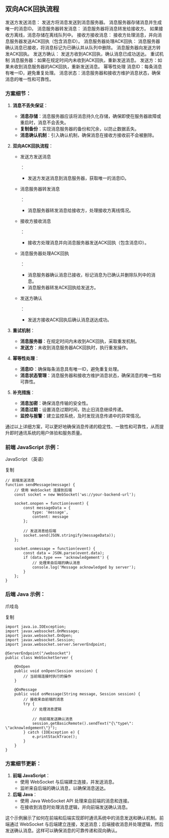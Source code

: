 ## 双向ACK回执流程

  发送方发送消息：
  发送方将消息发送到消息服务器。 
  消息服务器存储消息并生成唯一的消息ID。 
  消息服务器转发消息：
  消息服务器将消息转发给接收方。 
  如果接收方离线，消息存储在离线队列中。 
  接收方接收消息：
  接收方处理消息，并向消息服务器发送ACK回执（包含消息ID）。 
  消息服务器处理ACK回执：
  消息服务器确认消息已接收，将消息标记为已确认并从队列中删除。 
  消息服务器向发送方转发ACK回执。 
  发送方确认：
  发送方收到ACK回执，确认消息已成功送达。 
  重试机制
  消息服务器：如果在规定时间内未收到ACK回执，重新发送消息。 
  发送方：如果未收到消息服务器的ACK回执，重新发送消息。 
  幂等性处理
  消息ID：每条消息有唯一ID，避免重复处理。 
  消息状态：消息服务器和接收方维护消息状态，确保消息的唯一性和可靠性。

### 方案细节：

1. **消息不丢失保证**：

   - **消息存储**：消息服务器应该将消息持久化存储，确保即使在服务器故障或重启时，消息不会丢失。
   - **复制备份**：实现消息服务器的备份和冗余，以防止数据丢失。
   - **消息确认机制**：引入确认机制，确保消息在接收方接收前不会被删除。

2. **双向ACK回执流程**：

   - 发送方发送消息

     ：

     - 发送方发送消息到消息服务器，获取唯一的消息ID。

   - 消息服务器转发消息

     ：

     - 消息服务器转发消息给接收方，处理接收方离线情况。

   - 接收方接收消息

     ：

     - 接收方处理消息并向消息服务器发送ACK回执（包含消息ID）。

   - 消息服务器处理ACK回执

     ：

     - 消息服务器确认消息已接收，标记消息为已确认并删除队列中的消息。
     - 消息服务器转发ACK回执给发送方。

   - 发送方确认

     ：

     - 发送方接收ACK回执后确认消息送达成功。

3. **重试机制**：

   - **消息服务器**：在规定时间内未收到ACK回执，采取重发机制。
   - **发送方**：未收到消息服务器ACK回执时，执行重发操作。

4. **幂等性处理**：

   - **消息ID**：确保每条消息具有唯一ID，避免重复处理。
   - **消息状态管理**：消息服务器和接收方维护消息状态，确保消息的唯一性和可靠性。

5. **补充措施**：

   - **消息加密**：确保消息传输的安全性。
   - **消息过期**：设置消息过期时间，防止旧消息继续传递。
   - **监控与报警**：建立监控系统，及时发现消息传递中的异常情况。

通过以上详细方案，可以更好地确保消息传递的稳定性、一致性和可靠性，从而提升即时通讯系统的用户体验和服务质量。





### 前端 JavaScript 示例：

JavaScript （英语）

复制

```
// 前端发送消息
function sendMessage(message) {
    // 使用 WebSocket 连接到后端
    const socket = new WebSocket('ws://your-backend-url');

    socket.onopen = function(event) {
        const messageData = {
            type: 'message',
            content: message
        };

        // 发送消息给后端
        socket.send(JSON.stringify(messageData));
    };

    socket.onmessage = function(event) {
        const data = JSON.parse(event.data);
        if (data.type === 'acknowledgement') {
            // 处理来自后端的确认消息
            console.log('Message acknowledged by server');
        }
    };
}
```

### 后端 Java 示例：

爪哇岛

复制

```
import java.io.IOException;
import javax.websocket.OnMessage;
import javax.websocket.OnOpen;
import javax.websocket.Session;
import javax.websocket.server.ServerEndpoint;

@ServerEndpoint("/websocket")
public class WebSocketServer {

    @OnOpen
    public void onOpen(Session session) {
        // 当前端连接时执行的操作
    }

    @OnMessage
    public void onMessage(String message, Session session) {
        // 接收来自前端的消息
        try {
            // 处理消息逻辑

            // 向前端发送确认消息
            session.getBasicRemote().sendText("{\"type\": \"acknowledgement\"}");
        } catch (IOException e) {
            e.printStackTrace();
        }
    }
}
```

### 方案细节更新：

1. **前端 JavaScript**：
   - 使用 WebSocket 与后端建立连接，并发送消息。
   - 监听来自后端的确认消息，以确保消息送达。
2. **后端 Java**：
   - 使用 Java WebSocket API 处理来自前端的消息和连接。
   - 在接收到消息时处理消息逻辑，并向前端发送确认消息。

这个示例展示了如何在前端和后端实现即时通讯系统中的消息发送和确认机制。前端通过 WebSocket 与后端建立连接，发送消息；后端接收消息并处理逻辑，然后发送确认消息。这样可以确保消息的可靠传递和双向确认。